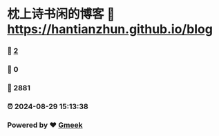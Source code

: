 # 枕上诗书闲的博客 :link: https://hantianzhun.github.io/blog 
### :page_facing_up: [2](https://hantianzhun.github.io/blog/tag.html) 
### :speech_balloon: 0 
### :hibiscus: 2881 
### :alarm_clock: 2024-08-29 15:13:38 
### Powered by :heart: [Gmeek](https://github.com/Meekdai/Gmeek)
